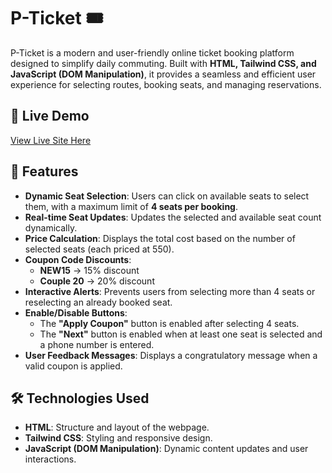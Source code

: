 # P-Ticket 🎟️

P-Ticket is a modern and user-friendly online ticket booking platform designed to simplify daily commuting. Built with **HTML, Tailwind CSS, and JavaScript (DOM Manipulation)**, it provides a seamless and efficient user experience for selecting routes, booking seats, and managing reservations.

## 🚀 Live Demo 
[View Live Site Here ](https://maskurabegum.github.io/smart-ticket/) 

## 📌 Features  
- **Dynamic Seat Selection**: Users can click on available seats to select them, with a maximum limit of **4 seats per booking**.  
- **Real-time Seat Updates**: Updates the selected and available seat count dynamically.  
- **Price Calculation**: Displays the total cost based on the number of selected seats (each priced at 550).  
- **Coupon Code Discounts**:  
  - **NEW15** → 15% discount  
  - **Couple 20** → 20% discount  
- **Interactive Alerts**: Prevents users from selecting more than 4 seats or reselecting an already booked seat.  
- **Enable/Disable Buttons**:  
  - The **"Apply Coupon"** button is enabled after selecting 4 seats.  
  - The **"Next"** button is enabled when at least one seat is selected and a phone number is entered.  
- **User Feedback Messages**: Displays a congratulatory message when a valid coupon is applied.  

## 🛠️ Technologies Used  
- **HTML**: Structure and layout of the webpage.  
- **Tailwind CSS**: Styling and responsive design.  
- **JavaScript (DOM Manipulation)**: Dynamic content updates and user interactions.  

